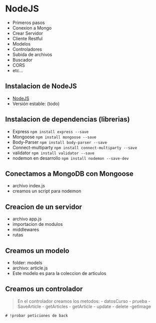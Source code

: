 # NodeJS

- Primeros pasos
- Conexion a Mongo
- Crear Servidor
- Cliente Restful
- Modelos
- Controladores
- Subida de archivos
- Buscador
- CORS
- etc...


## Instalacion de NodeJS

- [NodeJS](https://nodejs.org/es/download/)
- Versión estable: (todo)

## Instalacion de dependencias (librerias)

- Express ```npm install express --save```
- Mongoose ```npm install mongoose --save```
- Body-Parser ```npm install body-parser --save```
- Connect-multiparty ```npm install connect-multiparty --save```
- validator ```npm install validator --save```
- nodemon en desarrollo ```npm install nodemon --save-dev```


## Conectamos a MongoDB con Mongoose

- archivo index.js
- creamos un script para nodemon

## Creacion de un servidor

- archivo app.js
- importacion de modulos
- middlewares
- rutas

## Creamos un modelo

- folder: models
- archivo: article.js
- Este modelo es para la coleccion de articulos

## Creamos un controlador

>En el controlador creamos los metodos:
    - datosCurso
    - prueba
    - SaveArticle
    - getArticles
    - getArticle
    - update
    - delete
    -getImage

    # !probar peticiones de back